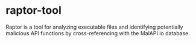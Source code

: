# raptor-tool
Raptor is a tool for analyzing executable files and identifying potentially malicious API functions by cross-referencing with the MalAPI.io database.
